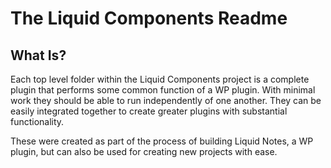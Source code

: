 # The Liquid Components Readme

## What Is?
Each top level folder within the Liquid Components project is a complete plugin that performs some
common function of a WP plugin. With minimal work they should be able to run independently of one
another. They can be easily integrated together to create greater plugins with substantial functionality.

These were created as part of the process of building Liquid Notes, a WP plugin, but can also be used
for creating new projects with ease.